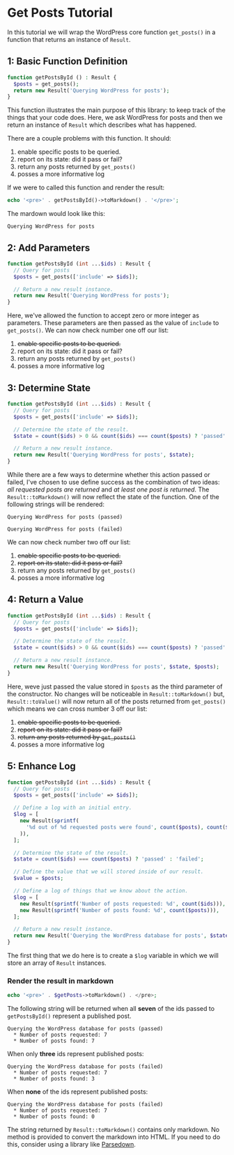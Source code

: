# Get Posts Tutorial

In this tutorial we will wrap the WordPress core function `get_posts()` in a
function that returns an instance of `Result`.

## 1: Basic Function Definition

```PHP
function getPostsById () : Result {
  $posts = get_posts();
  return new Result('Querying WordPress for posts');
}
```

This function illustrates the main purpose of this library: to keep track of the
things that your code does. Here, we ask WordPress for posts and then we return
an instance of `Result` which describes what has happened.

There are a couple problems with this function. It should:

  1. enable specific posts to be queried.
  2. report on its state: did it pass or fail?
  3. return any posts returned by `get_posts()`
  4. posses a more informative log

If we were to called this function and render the result:

```PHP
echo '<pre>' . getPostsById()->toMarkdown() . '</pre>';
```

The mardown would look like this:

```MD
Querying WordPress for posts
```

## 2: Add Parameters

```PHP
function getPostsById (int ...$ids) : Result {
  // Query for posts
  $posts = get_posts(['include' => $ids]);

  // Return a new result instance.
  return new Result('Querying WordPress for posts');
}
```

Here, we've allowed the function to accept zero or more integer as parameters.
These parameters are then passed as the value of `include` to `get_posts()`.
We can now check number one off our list:

  1. ~~enable specific posts to be queried.~~
  2. report on its state: did it pass or fail?
  3. return any posts returned by `get_posts()`
  4. posses a more informative log

## 3: Determine State

```PHP
function getPostsById (int ...$ids) : Result {
  // Query for posts
  $posts = get_posts(['include' => $ids]);

  // Determine the state of the result.
  $state = count($ids) > 0 && count($ids) === count($posts) ? 'passed' : 'failed';

  // Return a new result instance.
  return new Result('Querying WordPress for posts', $state);
}
```

While there are a few ways to determine whether this action passed or failed,
I've chosen to use define success as the combination of two ideas: _all
requested posts are returned_ and _at least one post is returned_. The
`Result::toMarkdown()` will now reflect the state of the function. One of the
following strings will be rendered:

```MD
Querying WordPress for posts (passed)
```

```MD
Querying WordPress for posts (failed)
```

We can now check number two off our list:

  1. ~~enable specific posts to be queried.~~
  2. ~~report on its state: did it pass or fail?~~
  3. return any posts returned by `get_posts()`
  4. posses a more informative log

## 4: Return a Value

```PHP
function getPostsById (int ...$ids) : Result {
  // Query for posts
  $posts = get_posts(['include' => $ids]);

  // Determine the state of the result.
  $state = count($ids) > 0 && count($ids) === count($posts) ? 'passed' : 'failed';

  // Return a new result instance.
  return new Result('Querying WordPress for posts', $state, $posts);
}
```

Here, weve just passed the value stored in `$posts` as the third parameter of
the constructor. No changes will be noticeable in `Result::toMarkdown()` but,
`Result::toValue()` will now return all of the posts returned from `get_posts()`
which means we can cross number 3 off our list:

  1. ~~enable specific posts to be queried.~~
  2. ~~report on its state: did it pass or fail?~~
  3. ~~return any posts returned by `get_posts()`~~
  4. posses a more informative log

## 5: Enhance Log

```PHP
function getPostsById (int ...$ids) : Result {
  // Query for posts
  $posts = get_posts(['include' => $ids]);

  // Define a log with an initial entry.
  $log = [
    new Result(sprintf(
      '%d out of %d requested posts were found', count($posts), count($ids)
    )),
  ];

  // Determine the state of the result.
  $state = count($ids) === count($posts) ? 'passed' : 'failed';

  // Define the value that we will stored inside of our result.
  $value = $posts;

  // Define a log of things that we know about the action.
  $log = [
    new Result(sprintf('Number of posts requested: %d', count($ids))),
    new Result(sprintf('Number of posts found: %d', count($posts))),
  ];

  // Return a new result instance.
  return new Result('Querying the WordPress database for posts', $state, $value, $log);
}
```

The first thing that we do here is to create a `$log` variable in which we will
store an array of `Result` instances.


### Render the result in markdown
```PHP
echo '<pre>' . $getPosts->toMarkdown() . </pre>;
```

The following string will be returned when all __seven__ of the ids passed to
`getPostsById()` represent a published post.

```MD
Querying the WordPress database for posts (passed)
  * Number of posts requested: 7
  * Number of posts found: 7
```

When only __three__ ids represent published posts:

```MD
Querying the WordPress database for posts (failed)
  * Number of posts requested: 7
  * Number of posts found: 3
```

When __none__ of the ids represent published posts:

```MD
Querying the WordPress database for posts (failed)
  * Number of posts requested: 7
  * Number of posts found: 0
```

The string returned by `Result::toMarkdown()` contains only markdown. No method
is provided to convert the markdown into HTML. If you need to do this, consider
using a library like [Parsedown](https://github.com/erusev/parsedown).
